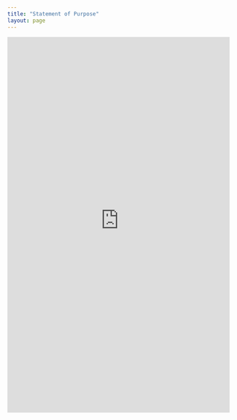 ```yaml
---
title: "Statement of Purpose"
layout: page
---
```


<embed src="https://sandeep-kumaar1.github.io/main/sandeep_mit_sop.pdf" width="100%" height="850px"/>
